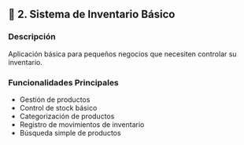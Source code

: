 ## 🏪 2. Sistema de Inventario Básico

### Descripción
Aplicación básica para pequeños negocios que necesiten controlar su inventario.

### Funcionalidades Principales
- Gestión de productos
- Control de stock básico
- Categorización de productos
- Registro de movimientos de inventario
- Búsqueda simple de productos
